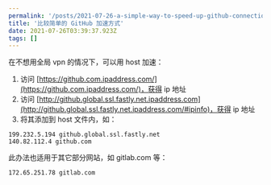```yaml
---
permalink: '/posts/2021-07-26-a-simple-way-to-speed-up-github-connection.html'
title: '比较简单的 GitHub 加速方式'
date: 2021-07-26T03:39:37.923Z
tags: []
---
```


在不想用全局 vpn 的情况下，可以用 host 加速：

1. 访问 [https://github.com.ipaddress.com/](https://github.com.ipaddress.com/)，获得 ip 地址
2. 访问 [http://github.global.ssl.fastly.net.ipaddress.com](http://github.global.ssl.fastly.net.ipaddress.com/#ipinfo)，获得 ip 地址
3. 将其添加到 host 文件内，如：

```
199.232.5.194 github.global.ssl.fastly.net
140.82.112.4 github.com
```

此办法也适用于其它部分网站，如 gitlab.com 等：

```
172.65.251.78 gitlab.com
```
